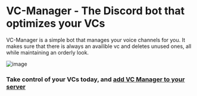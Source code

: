 # VC-Manager - The Discord bot that optimizes your VCs

VC-Manager is a simple bot that manages your voice channels for you. 
It makes sure that there is always an availible vc and deletes unused ones, 
all while maintaining an orderly look.

![image](https://user-images.githubusercontent.com/30808373/210175022-3c20431a-e75e-4eaa-9f93-778cab66f785.png)

### Take control of your VCs today, and [add VC Manager to your server](https://discord.com/api/oauth2/authorize?client_id=400262929221550080&permissions=16&scope=bot)
